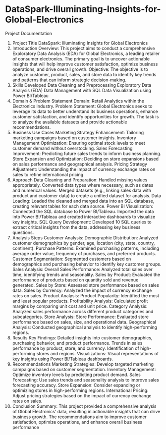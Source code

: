# DataSpark-Illuminating-Insights-for-Global-Electronics
Project Documentation
1. Project Title
DataSpark: Illuminating Insights for Global Electronics
2. Introduction
Overview:
This project aims to conduct a comprehensive Exploratory Data Analysis (EDA) for Global Electronics, a leading retailer of consumer electronics. The primary goal is to uncover actionable insights that will help improve customer satisfaction, optimize business operations, and drive overall growth.
Objective:
The objective is to analyze customer, product, sales, and store data to identify key trends and patterns that can inform strategic decision-making.
3. Skills Developed
Data Cleaning and Preprocessing
Exploratory Data Analysis (EDA)
Data Management with SQL
Data Visualization using Power BI/Tableau
4. Domain & Problem Statement
Domain:
Retail Analytics within the Electronics Industry.
Problem Statement:
Global Electronics seeks to leverage its data to better understand its business operations, enhance customer satisfaction, and identify opportunities for growth. The task is to analyze the available datasets and provide actionable recommendations.
5. Business Use Cases
Marketing Strategy Enhancement: Tailoring marketing campaigns based on customer insights.
Inventory Management Optimization: Ensuring optimal stock levels to meet customer demand without overstocking.
Sales Forecasting Improvement: Predicting future sales trends to inform business planning.
Store Expansion and Optimization: Deciding on store expansions based on sales performance and geographical analysis.
Pricing Strategy Adjustment: Understanding the impact of currency exchange rates on sales to refine international pricing.
6. Approach
Data Cleaning and Preparation:
Handled missing values appropriately.
Converted data types where necessary, such as dates and numerical values.
Merged datasets (e.g., linking sales data with product and customer data) to create a unified dataset for analysis.
Data Loading:
Loaded the cleaned and merged data into an SQL database, creating relevant tables for each data source.
Power BI Visualization:
Connected the SQL database to Power BI/Tableau.
Imported the data into Power BI/Tableau and created interactive dashboards to visualize key insights.
SQL Query Development:
Developed 10 SQL queries to extract critical insights from the data, addressing key business questions.
7. Analysis Steps
Customer Analysis:
Demographic Distribution: Analyzed customer demographics by gender, age, location (city, state, country, continent).
Purchase Patterns: Examined purchasing patterns, including average order value, frequency of purchases, and preferred products.
Customer Segmentation: Segmented customers based on demographics and purchasing behavior to identify key customer groups.
Sales Analysis:
Overall Sales Performance: Analyzed total sales over time, identifying trends and seasonality.
Sales by Product: Evaluated the performance of products based on quantity sold and revenue generated.
Sales by Store: Assessed store performance based on sales data.
Sales by Currency: Analyzed the impact of currency exchange rates on sales.
Product Analysis:
Product Popularity: Identified the most and least popular products.
Profitability Analysis: Calculated profit margins by comparing unit cost and unit price.
Category Analysis: Analyzed sales performance across different product categories and subcategories.
Store Analysis:
Store Performance: Evaluated store performance based on sales, size, and operational data.
Geographical Analysis: Conducted geographical analysis to identify high-performing regions.
8. Results
Key Findings:
Detailed insights into customer demographics, purchasing behavior, and product performance.
Trends in sales performance by product, store, and currency.
Identification of high-performing stores and regions.
Visualizations:
Visual representations of key insights using Power BI/Tableau dashboards.
9. Recommendations
Marketing Strategies: Develop targeted marketing campaigns based on customer segmentation.
Inventory Management: Optimize inventory levels by predicting product demand.
Sales Forecasting: Use sales trends and seasonality analysis to improve sales forecasting accuracy.
Store Expansion: Consider expanding or optimizing stores in high-performing regions.
International Pricing: Adjust pricing strategies based on the impact of currency exchange rates on sales.
10. Conclusion
Summary: This project provided a comprehensive analysis of Global Electronics' data, resulting in actionable insights that can drive business growth. The recommendations aim to improve customer satisfaction, optimize operations, and enhance overall business performance



